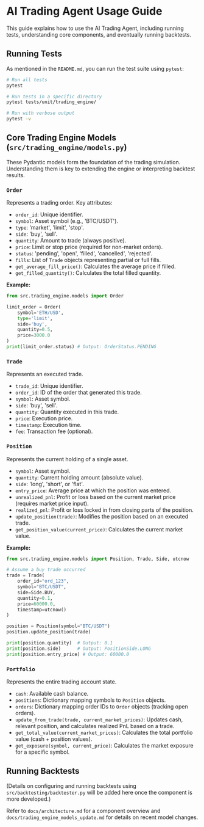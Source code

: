 # AI Trading Agent Usage Guide

This guide explains how to use the AI Trading Agent, including running tests, understanding core components, and eventually running backtests.

## Running Tests

As mentioned in the `README.md`, you can run the test suite using `pytest`:

```bash
# Run all tests
pytest

# Run tests in a specific directory
pytest tests/unit/trading_engine/

# Run with verbose output
pytest -v
```

## Core Trading Engine Models (`src/trading_engine/models.py`)

These Pydantic models form the foundation of the trading simulation. Understanding them is key to extending the engine or interpreting backtest results.

### `Order`
Represents a trading order. Key attributes:
*   `order_id`: Unique identifier.
*   `symbol`: Asset symbol (e.g., 'BTC/USDT').
*   `type`: 'market', 'limit', 'stop'.
*   `side`: 'buy', 'sell'.
*   `quantity`: Amount to trade (always positive).
*   `price`: Limit or stop price (required for non-market orders).
*   `status`: 'pending', 'open', 'filled', 'cancelled', 'rejected'.
*   `fills`: List of `Trade` objects representing partial or full fills.
*   `get_average_fill_price()`: Calculates the average price if filled.
*   `get_filled_quantity()`: Calculates the total filled quantity.

**Example:**
```python
from src.trading_engine.models import Order

limit_order = Order(
    symbol='ETH/USD',
    type='limit',
    side='buy',
    quantity=0.5,
    price=3000.0
)
print(limit_order.status) # Output: OrderStatus.PENDING
```

### `Trade`
Represents an executed trade.
*   `trade_id`: Unique identifier.
*   `order_id`: ID of the order that generated this trade.
*   `symbol`: Asset symbol.
*   `side`: 'buy', 'sell'.
*   `quantity`: Quantity executed in this trade.
*   `price`: Execution price.
*   `timestamp`: Execution time.
*   `fee`: Transaction fee (optional).

### `Position`
Represents the current holding of a single asset.
*   `symbol`: Asset symbol.
*   `quantity`: Current holding amount (absolute value).
*   `side`: 'long', 'short', or 'flat'.
*   `entry_price`: Average price at which the position was entered.
*   `unrealized_pnl`: Profit or loss based on the current market price (requires market price input).
*   `realized_pnl`: Profit or loss locked in from closing parts of the position.
*   `update_position(trade)`: Modifies the position based on an executed trade.
*   `get_position_value(current_price)`: Calculates the current market value.

**Example:**
```python
from src.trading_engine.models import Position, Trade, Side, utcnow

# Assume a buy trade occurred
trade = Trade(
    order_id="ord_123",
    symbol="BTC/USDT",
    side=Side.BUY,
    quantity=0.1,
    price=60000.0,
    timestamp=utcnow()
)

position = Position(symbol="BTC/USDT")
position.update_position(trade)

print(position.quantity)  # Output: 0.1
print(position.side)      # Output: PositionSide.LONG
print(position.entry_price) # Output: 60000.0
```

### `Portfolio`
Represents the entire trading account state.
*   `cash`: Available cash balance.
*   `positions`: Dictionary mapping symbols to `Position` objects.
*   `orders`: Dictionary mapping order IDs to `Order` objects (tracking open orders).
*   `update_from_trade(trade, current_market_prices)`: Updates cash, relevant position, and calculates realized PnL based on a trade.
*   `get_total_value(current_market_prices)`: Calculates the total portfolio value (cash + position values).
*   `get_exposure(symbol, current_price)`: Calculates the market exposure for a specific symbol.

## Running Backtests

(Details on configuring and running backtests using `src/backtesting/backtester.py` will be added here once the component is more developed.)

Refer to `docs/architecture.md` for a component overview and `docs/trading_engine_models_update.md` for details on recent model changes.
